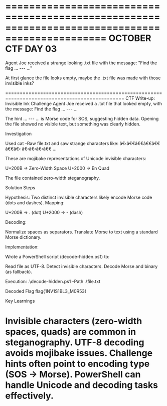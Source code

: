 ===============================================================================================
OCTOBER CTF DAY 03
===============================================================================================

Agent Joe received a strange looking .txt file with the message: "Find the flag ... --- ..."

At first glance the file looks empty, maybe the .txt file was made with those invisible inks?

===============================================================================================
CTF Write-up: Invisible Ink
Challenge
Agent Joe received a .txt file that looked empty, with the message:
Find the flag ... --- ...

The hint ... --- ... is Morse code for SOS, suggesting hidden data. Opening the file showed no visible text, but something was clearly hidden.

Investigation

Used cat -Raw file.txt and saw strange characters like:
â€‹â€€â€€â€€â€€ â€€â€‹ â€‹â€‹â€‹â€€ ...


These are mojibake representations of Unicode invisible characters:

U+200B → Zero-Width Space
U+2000 → En Quad



The file contained zero-width steganography.

Solution Steps

Hypothesis: Two distinct invisible characters likely encode Morse code (dots and dashes).
Mapping:

U+200B → . (dot)
U+2000 → - (dash)


Decoding:

Normalize spaces as separators.
Translate Morse to text using a standard Morse dictionary.


Implementation:

Wrote a PowerShell script (decode-hidden.ps1) to:

Read file as UTF-8.
Detect invisible characters.
Decode Morse and binary (as fallback).




Execution:
.\decode-hidden.ps1 -Path .\file.txt

Decoded Flag
flag{1NV1S1BL3_M0R53}


Key Learnings

Invisible characters (zero-width spaces, quads) are common in steganography.
UTF-8 decoding avoids mojibake issues.
Challenge hints often point to encoding type (SOS → Morse).
PowerShell can handle Unicode and decoding tasks effectively.
===============================================================================================

